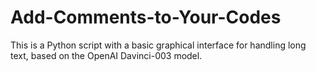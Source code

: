 # Add-Comments-to-Your-Codes
This is a Python script with a basic graphical interface for handling long text, based on the OpenAI Davinci-003 model. 

